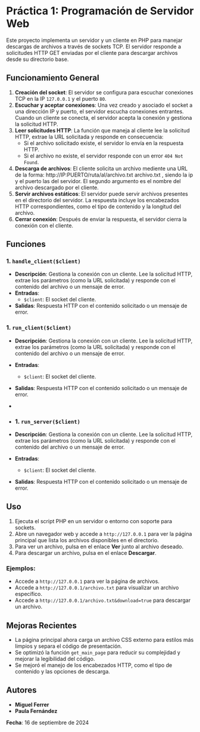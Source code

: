 # Práctica 1: Programación de Servidor Web
Este proyecto implementa un servidor y un cliente en PHP para manejar descargas de archivos a través de sockets TCP. El servidor responde a solicitudes HTTP GET enviadas por el cliente para descargar archivos desde su directorio base.

## Funcionamiento General

1. **Creación del socket**: El servidor se configura para escuchar conexiones TCP en la IP `127.0.0.1` y el puerto `80`.
2. **Escuchar y aceptar conexiones**: Una vez creado y asociado el socket a una dirección IP y puerto, el servidor escucha conexiones entrantes. Cuando un cliente se conecta, el servidor acepta la conexión y gestiona la solicitud HTTP.
3. **Leer solicitudes HTTP**: La función que maneja al cliente lee la solicitud HTTP, extrae la URL solicitada y responde en consecuencia:
   - Si el archivo solicitado existe, el servidor lo envía en la respuesta HTTP.
   - Si el archivo no existe, el servidor responde con un error `404 Not Found`.
4. **Descarga de archivos**: El cliente solicita un archivo mediente una URL de la forma:  http://IP:PUERTO/ruta/al/archivo.txt archivo.txt , siendo la ip y el puerto las del servidor. El segundo argumento es el nombre del archivo descargado por el cliente.
5. **Servir archivos estáticos**: El servidor puede servir archivos presentes en el directorio del servidor. La respuesta incluye los encabezados HTTP correspondientes, como el tipo de contenido y la longitud del archivo.
6. **Cerrar conexión**: Después de enviar la respuesta, el servidor cierra la conexión con el cliente.

## Funciones

### 1. `handle_client($client)`

- **Descripción**: Gestiona la conexión con un cliente. Lee la solicitud HTTP, extrae los parámetros (como la URL solicitada) y responde con el contenido del archivo o un mensaje de error.
- **Entradas**:
  - `$client`: El socket del cliente.
- **Salidas**: Respuesta HTTP con el contenido solicitado o un mensaje de error.

### 1. `run_client($client)`

- **Descripción**: Gestiona la conexión con un cliente. Lee la solicitud HTTP, extrae los parámetros (como la URL solicitada) y responde con el contenido del archivo o un mensaje de error.
- **Entradas**:
  - `$client`: El socket del cliente.
- **Salidas**: Respuesta HTTP con el contenido solicitado o un mensaje de error.
- 
- ### 1. `run_server($client)`

- **Descripción**: Gestiona la conexión con un cliente. Lee la solicitud HTTP, extrae los parámetros (como la URL solicitada) y responde con el contenido del archivo o un mensaje de error.
- **Entradas**:
  - `$client`: El socket del cliente.
- **Salidas**: Respuesta HTTP con el contenido solicitado o un mensaje de error.

## Uso

1. Ejecuta el script PHP en un servidor o entorno con soporte para sockets.
2. Abre un navegador web y accede a `http://127.0.0.1` para ver la página principal que lista los archivos disponibles en el directorio.
3. Para ver un archivo, pulsa en el enlace **Ver** junto al archivo deseado.
4. Para descargar un archivo, pulsa en el enlace **Descargar**.

### Ejemplos:

- Accede a `http://127.0.0.1` para ver la página de archivos.
- Accede a `http://127.0.0.1/archivo.txt` para visualizar un archivo específico.
- Accede a `http://127.0.0.1/archivo.txt&download=true` para descargar un archivo.

## Mejoras Recientes

- La página principal ahora carga un archivo CSS externo para estilos más limpios y separa el código de presentación.
- Se optimizó la función `get_main_page` para reducir su complejidad y mejorar la legibilidad del código.
- Se mejoró el manejo de los encabezados HTTP, como el tipo de contenido y las opciones de descarga.

## Autores

- **Miguel Ferrer**
- **Paula Fernández**

**Fecha**: 16 de septiembre de 2024

